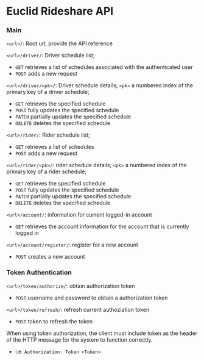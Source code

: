 # Euclid Rideshare API	

### Main

`<url>/`: Root url, provide the API reference

`<url>/driver/`: Driver schedule list; 

- `GET` retrieves a list of schedules associated with the authenticated user
- `POST` adds a new request

`<url>/driver/<pk>/`: Driver schedule details; `<pk>` a numbered index of the primary key of a driver schedule;  

- `GET` retrieves the specified schedule
- `POST` fully updates the specified schedule
- `PATCH` partially updates the specified schedule
- `DELETE` deletes the specified schedule

`<url>/rider/`: Rider schedule list; 

- `GET` retrieves a list of schedules
- `POST` adds a new request

`<url>/rider/<pk>/`: rider schedule details; `<pk>` a numbered index of the primary key of a rider schedule;  

- `GET` retrieves the specified schedule
- `POST` fully updates the specified schedule
- `PATCH` partially updates the specified schedule
- `DELETE` deletes the specified schedule

`<url>/account/`: information for current logged-in account

- `GET` retrieves the account information for the account that is currently logged in

`<url>/account/register/`: register for a new account

- `POST` creates a new account

### Token Authentication

`<url>/token/authorize/`: obtain authorization token

- `POST` username and password to obtain a authorization token

`<url>/token/refresh/`: refresh current authoziation token

- `POST` token to refresh the token

When using token authorization, the client must include token as the header of the HTTP message for the system to function correctly.

- i.e. `Authorization: Token <Token>`







